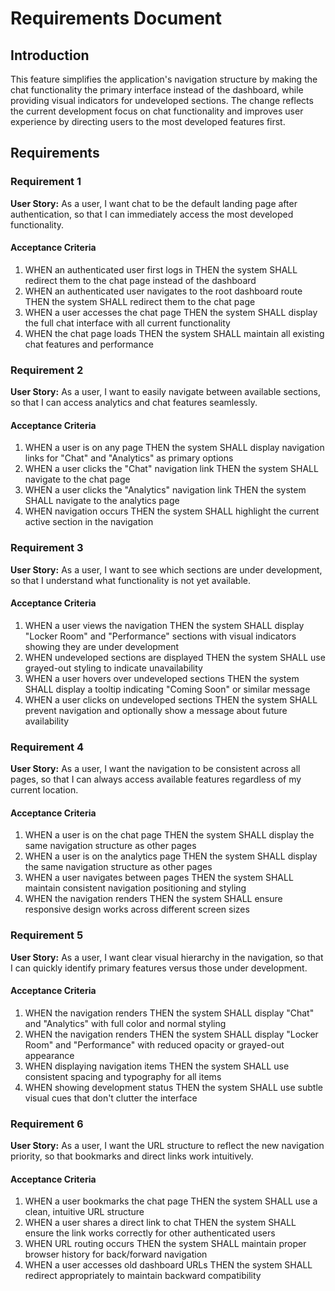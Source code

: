# Requirements Document

## Introduction

This feature simplifies the application's navigation structure by making the chat functionality the primary interface instead of the dashboard, while providing visual indicators for undeveloped sections. The change reflects the current development focus on chat functionality and improves user experience by directing users to the most developed features first.

## Requirements

### Requirement 1

**User Story:** As a user, I want chat to be the default landing page after authentication, so that I can immediately access the most developed functionality.

#### Acceptance Criteria

1. WHEN an authenticated user first logs in THEN the system SHALL redirect them to the chat page instead of the dashboard
2. WHEN an authenticated user navigates to the root dashboard route THEN the system SHALL redirect them to the chat page
3. WHEN a user accesses the chat page THEN the system SHALL display the full chat interface with all current functionality
4. WHEN the chat page loads THEN the system SHALL maintain all existing chat features and performance

### Requirement 2

**User Story:** As a user, I want to easily navigate between available sections, so that I can access analytics and chat features seamlessly.

#### Acceptance Criteria

1. WHEN a user is on any page THEN the system SHALL display navigation links for "Chat" and "Analytics" as primary options
2. WHEN a user clicks the "Chat" navigation link THEN the system SHALL navigate to the chat page
3. WHEN a user clicks the "Analytics" navigation link THEN the system SHALL navigate to the analytics page
4. WHEN navigation occurs THEN the system SHALL highlight the current active section in the navigation

### Requirement 3

**User Story:** As a user, I want to see which sections are under development, so that I understand what functionality is not yet available.

#### Acceptance Criteria

1. WHEN a user views the navigation THEN the system SHALL display "Locker Room" and "Performance" sections with visual indicators showing they are under development
2. WHEN undeveloped sections are displayed THEN the system SHALL use grayed-out styling to indicate unavailability
3. WHEN a user hovers over undeveloped sections THEN the system SHALL display a tooltip indicating "Coming Soon" or similar message
4. WHEN a user clicks on undeveloped sections THEN the system SHALL prevent navigation and optionally show a message about future availability

### Requirement 4

**User Story:** As a user, I want the navigation to be consistent across all pages, so that I can always access available features regardless of my current location.

#### Acceptance Criteria

1. WHEN a user is on the chat page THEN the system SHALL display the same navigation structure as other pages
2. WHEN a user is on the analytics page THEN the system SHALL display the same navigation structure as other pages
3. WHEN a user navigates between pages THEN the system SHALL maintain consistent navigation positioning and styling
4. WHEN the navigation renders THEN the system SHALL ensure responsive design works across different screen sizes

### Requirement 5

**User Story:** As a user, I want clear visual hierarchy in the navigation, so that I can quickly identify primary features versus those under development.

#### Acceptance Criteria

1. WHEN the navigation renders THEN the system SHALL display "Chat" and "Analytics" with full color and normal styling
2. WHEN the navigation renders THEN the system SHALL display "Locker Room" and "Performance" with reduced opacity or grayed-out appearance
3. WHEN displaying navigation items THEN the system SHALL use consistent spacing and typography for all items
4. WHEN showing development status THEN the system SHALL use subtle visual cues that don't clutter the interface

### Requirement 6

**User Story:** As a user, I want the URL structure to reflect the new navigation priority, so that bookmarks and direct links work intuitively.

#### Acceptance Criteria

1. WHEN a user bookmarks the chat page THEN the system SHALL use a clean, intuitive URL structure
2. WHEN a user shares a direct link to chat THEN the system SHALL ensure the link works correctly for other authenticated users
3. WHEN URL routing occurs THEN the system SHALL maintain proper browser history for back/forward navigation
4. WHEN a user accesses old dashboard URLs THEN the system SHALL redirect appropriately to maintain backward compatibility